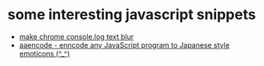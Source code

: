 # some interesting javascript snippets

* [make chrome console.log text blur](./console.js)
* [aaencode - enncode any JavaScript program to Japanese style emoticons (^_^)](aaencode.js)
